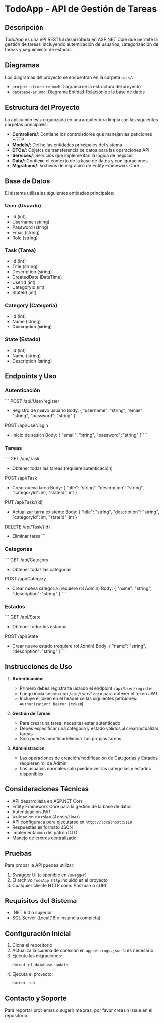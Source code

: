 # TodoApp - API de Gestión de Tareas

## Descripción
TodoApp es una API RESTful desarrollada en ASP.NET Core que permite la gestión de tareas, incluyendo autenticación de usuarios, categorización de tareas y seguimiento de estados.

## Diagramas
Los diagramas del proyecto se encuentran en la carpeta `docs/`:
- `project-structure.mmd`: Diagrama de la estructura del proyecto
- `database-er.mmd`: Diagrama Entidad-Relación de la base de datos

## Estructura del Proyecto

La aplicación está organizada en una arquitectura limpia con las siguientes carpetas principales:

- **Controllers/**: Contiene los controladores que manejan las peticiones HTTP
- **Models/**: Define las entidades principales del sistema
- **DTOs/**: Objetos de transferencia de datos para las operaciones API
- **Services/**: Servicios que implementan la lógica de negocio
- **Data/**: Contiene el contexto de la base de datos y configuraciones
- **Migrations/**: Archivos de migración de Entity Framework Core

## Base de Datos

El sistema utiliza las siguientes entidades principales:

### User (Usuario)
- Id (int)
- Username (string)
- Password (string)
- Email (string)
- Role (string)

### Task (Tarea)
- Id (int)
- Title (string)
- Description (string)
- CreatedDate (DateTime)
- UserId (int)
- CategoryId (int)
- StateId (int)

### Category (Categoría)
- Id (int)
- Name (string)
- Description (string)

### State (Estado)
- Id (int)
- Name (string)
- Description (string)

## Endpoints y Uso

### Autenticación
\`\`\`
POST /api/User/register
- Registro de nuevo usuario
Body: {
    "username": "string",
    "email": "string",
    "password": "string"
}

POST /api/User/login
- Inicio de sesión
Body: {
    "email": "string",
    "password": "string"
}
\`\`\`

### Tareas
\`\`\`
GET /api/Task
- Obtener todas las tareas (requiere autenticación)

POST /api/Task
- Crear nueva tarea
Body: {
    "title": "string",
    "description": "string",
    "categoryId": int,
    "stateId": int
}

PUT /api/Task/{id}
- Actualizar tarea existente
Body: {
    "title": "string",
    "description": "string",
    "categoryId": int,
    "stateId": int
}

DELETE /api/Task/{id}
- Eliminar tarea
\`\`\`

### Categorías
\`\`\`
GET /api/Category
- Obtener todas las categorías

POST /api/Category
- Crear nueva categoría (requiere rol Admin)
Body: {
    "name": "string",
    "description": "string"
}
\`\`\`

### Estados
\`\`\`
GET /api/State
- Obtener todos los estados

POST /api/State
- Crear nuevo estado (requiere rol Admin)
Body: {
    "name": "string",
    "description": "string"
}
\`\`\`

## Instrucciones de Uso

1. **Autenticación**:
   - Primero debes registrarte usando el endpoint `/api/User/register`
   - Luego inicia sesión con `/api/User/login` para obtener el token JWT
   - Incluye el token en el header de las siguientes peticiones: `Authorization: Bearer {token}`

2. **Gestión de Tareas**:
   - Para crear una tarea, necesitas estar autenticado
   - Debes especificar una categoría y estado válidos al crear/actualizar tareas
   - Solo puedes modificar/eliminar tus propias tareas

3. **Administración**:
   - Las operaciones de creación/modificación de Categorías y Estados requieren rol de Admin
   - Los usuarios normales solo pueden ver las categorías y estados disponibles

## Consideraciones Técnicas

- API desarrollada en ASP.NET Core
- Entity Framework Core para la gestión de la base de datos
- Autenticación JWT
- Validación de roles (Admin/User)
- API configurada para ejecutarse en `http://localhost:5119`
- Respuestas en formato JSON
- Implementación del patrón DTO
- Manejo de errores centralizado

## Pruebas

Para probar la API puedes utilizar:
1. Swagger UI (disponible en `/swagger`)
2. El archivo `TodoApp.http` incluido en el proyecto
3. Cualquier cliente HTTP como Postman o cURL

## Requisitos del Sistema

- .NET 6.0 o superior
- SQL Server (LocalDB o instancia completa)

## Configuración Inicial

1. Clona el repositorio
2. Actualiza la cadena de conexión en `appsettings.json` si es necesario
3. Ejecuta las migraciones:
   ```
   dotnet ef database update
   ```
4. Ejecuta el proyecto:
   ```
   dotnet run
   ```

## Contacto y Soporte

Para reportar problemas o sugerir mejoras, por favor crea un issue en el repositorio. 